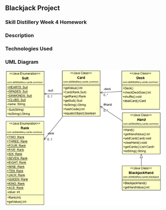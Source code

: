 ## Blackjack Project

### Skill Distillery Week 4 Homework

### Description

### Technologies Used

### UML Diagram
![UML](Blackjack.png)